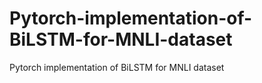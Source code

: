 # Pytorch-implementation-of-BiLSTM-for-MNLI-dataset
Pytorch implementation of BiLSTM for MNLI dataset

